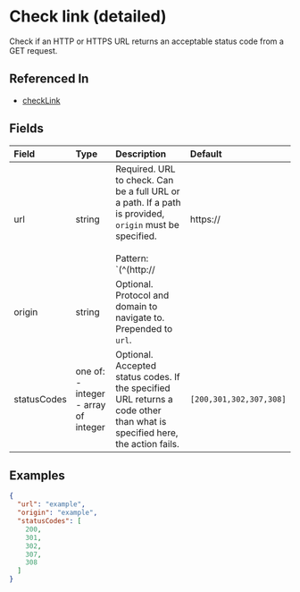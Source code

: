 
# Check link (detailed)

Check if an HTTP or HTTPS URL returns an acceptable status code from a GET request.

## Referenced In

- [checkLink](/docs/references/schemas/checkLink)

## Fields

Field | Type | Description | Default
:-- | :-- | :-- | :--
url | string | Required. URL to check. Can be a full URL or a path. If a path is provided, `origin` must be specified.<br/><br/>Pattern: `(^(http://|https://|/).*|\$[A-Za-z0-9_]+)` | 
origin | string | Optional. Protocol and domain to navigate to. Prepended to `url`. | 
statusCodes | one of:<br/>- integer<br/>- array of integer | Optional. Accepted status codes. If the specified URL returns a code other than what is specified here, the action fails. | ``[200,301,302,307,308]``

## Examples

```json
{
  "url": "example",
  "origin": "example",
  "statusCodes": [
    200,
    301,
    302,
    307,
    308
  ]
}
```
